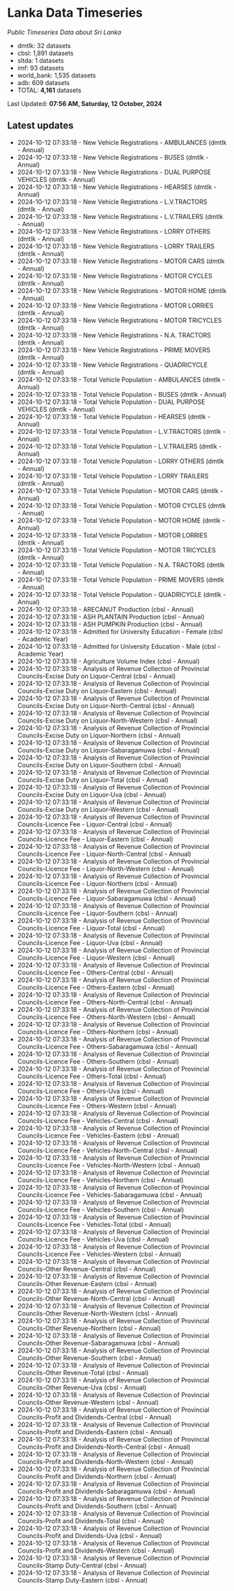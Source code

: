 # Lanka Data Timeseries
*Public Timeseries Data about Sri Lanka*

* dmtlk: 32 datasets
* cbsl: 1,891 datasets
* sltda: 1 datasets
* imf: 93 datasets
* world_bank: 1,535 datasets
* adb: 609 datasets
* TOTAL: **4,161** datasets

Last Updated: **07:56 AM, Saturday, 12 October, 2024**

## Latest updates

* 2024-10-12 07:33:18 - New Vehicle Registrations - AMBULANCES (dmtlk - Annual)
* 2024-10-12 07:33:18 - New Vehicle Registrations - BUSES (dmtlk - Annual)
* 2024-10-12 07:33:18 - New Vehicle Registrations - DUAL PURPOSE VEHICLES (dmtlk - Annual)
* 2024-10-12 07:33:18 - New Vehicle Registrations - HEARSES (dmtlk - Annual)
* 2024-10-12 07:33:18 - New Vehicle Registrations - L.V.TRACTORS (dmtlk - Annual)
* 2024-10-12 07:33:18 - New Vehicle Registrations - L.V.TRAILERS (dmtlk - Annual)
* 2024-10-12 07:33:18 - New Vehicle Registrations - LORRY OTHERS (dmtlk - Annual)
* 2024-10-12 07:33:18 - New Vehicle Registrations - LORRY TRAILERS (dmtlk - Annual)
* 2024-10-12 07:33:18 - New Vehicle Registrations - MOTOR CARS (dmtlk - Annual)
* 2024-10-12 07:33:18 - New Vehicle Registrations - MOTOR CYCLES (dmtlk - Annual)
* 2024-10-12 07:33:18 - New Vehicle Registrations - MOTOR HOME (dmtlk - Annual)
* 2024-10-12 07:33:18 - New Vehicle Registrations - MOTOR LORRIES (dmtlk - Annual)
* 2024-10-12 07:33:18 - New Vehicle Registrations - MOTOR TRICYCLES (dmtlk - Annual)
* 2024-10-12 07:33:18 - New Vehicle Registrations - N.A. TRACTORS (dmtlk - Annual)
* 2024-10-12 07:33:18 - New Vehicle Registrations - PRIME MOVERS (dmtlk - Annual)
* 2024-10-12 07:33:18 - New Vehicle Registrations - QUADRICYCLE (dmtlk - Annual)
* 2024-10-12 07:33:18 - Total Vehicle Population - AMBULANCES (dmtlk - Annual)
* 2024-10-12 07:33:18 - Total Vehicle Population - BUSES (dmtlk - Annual)
* 2024-10-12 07:33:18 - Total Vehicle Population - DUAL PURPOSE VEHICLES (dmtlk - Annual)
* 2024-10-12 07:33:18 - Total Vehicle Population - HEARSES (dmtlk - Annual)
* 2024-10-12 07:33:18 - Total Vehicle Population - L.V.TRACTORS (dmtlk - Annual)
* 2024-10-12 07:33:18 - Total Vehicle Population - L.V.TRAILERS (dmtlk - Annual)
* 2024-10-12 07:33:18 - Total Vehicle Population - LORRY OTHERS (dmtlk - Annual)
* 2024-10-12 07:33:18 - Total Vehicle Population - LORRY TRAILERS (dmtlk - Annual)
* 2024-10-12 07:33:18 - Total Vehicle Population - MOTOR CARS (dmtlk - Annual)
* 2024-10-12 07:33:18 - Total Vehicle Population - MOTOR CYCLES (dmtlk - Annual)
* 2024-10-12 07:33:18 - Total Vehicle Population - MOTOR HOME (dmtlk - Annual)
* 2024-10-12 07:33:18 - Total Vehicle Population - MOTOR LORRIES (dmtlk - Annual)
* 2024-10-12 07:33:18 - Total Vehicle Population - MOTOR TRICYCLES (dmtlk - Annual)
* 2024-10-12 07:33:18 - Total Vehicle Population - N.A. TRACTORS (dmtlk - Annual)
* 2024-10-12 07:33:18 - Total Vehicle Population - PRIME MOVERS (dmtlk - Annual)
* 2024-10-12 07:33:18 - Total Vehicle Population - QUADRICYCLE (dmtlk - Annual)
* 2024-10-12 07:33:18 - ARECANUT Production (cbsl - Annual)
* 2024-10-12 07:33:18 - ASH PLANTAIN Production (cbsl - Annual)
* 2024-10-12 07:33:18 - ASH PUMPKIN Production (cbsl - Annual)
* 2024-10-12 07:33:18 - Admitted for University Education - Female (cbsl - Academic Year)
* 2024-10-12 07:33:18 - Admitted for University Education - Male (cbsl - Academic Year)
* 2024-10-12 07:33:18 - Agriculture Volume Index (cbsl - Annual)
* 2024-10-12 07:33:18 - Analysis of Revenue Collection of Provincial Councils-Excise Duty on Liquor-Central (cbsl - Annual)
* 2024-10-12 07:33:18 - Analysis of Revenue Collection of Provincial Councils-Excise Duty on Liquor-Eastern (cbsl - Annual)
* 2024-10-12 07:33:18 - Analysis of Revenue Collection of Provincial Councils-Excise Duty on Liquor-North-Central (cbsl - Annual)
* 2024-10-12 07:33:18 - Analysis of Revenue Collection of Provincial Councils-Excise Duty on Liquor-North-Western (cbsl - Annual)
* 2024-10-12 07:33:18 - Analysis of Revenue Collection of Provincial Councils-Excise Duty on Liquor-Northern (cbsl - Annual)
* 2024-10-12 07:33:18 - Analysis of Revenue Collection of Provincial Councils-Excise Duty on Liquor-Sabaragamuwa (cbsl - Annual)
* 2024-10-12 07:33:18 - Analysis of Revenue Collection of Provincial Councils-Excise Duty on Liquor-Southern (cbsl - Annual)
* 2024-10-12 07:33:18 - Analysis of Revenue Collection of Provincial Councils-Excise Duty on Liquor-Total (cbsl - Annual)
* 2024-10-12 07:33:18 - Analysis of Revenue Collection of Provincial Councils-Excise Duty on Liquor-Uva (cbsl - Annual)
* 2024-10-12 07:33:18 - Analysis of Revenue Collection of Provincial Councils-Excise Duty on Liquor-Western (cbsl - Annual)
* 2024-10-12 07:33:18 - Analysis of Revenue Collection of Provincial Councils-Licence Fee - Liquor-Central (cbsl - Annual)
* 2024-10-12 07:33:18 - Analysis of Revenue Collection of Provincial Councils-Licence Fee - Liquor-Eastern (cbsl - Annual)
* 2024-10-12 07:33:18 - Analysis of Revenue Collection of Provincial Councils-Licence Fee - Liquor-North-Central (cbsl - Annual)
* 2024-10-12 07:33:18 - Analysis of Revenue Collection of Provincial Councils-Licence Fee - Liquor-North-Western (cbsl - Annual)
* 2024-10-12 07:33:18 - Analysis of Revenue Collection of Provincial Councils-Licence Fee - Liquor-Northern (cbsl - Annual)
* 2024-10-12 07:33:18 - Analysis of Revenue Collection of Provincial Councils-Licence Fee - Liquor-Sabaragamuwa (cbsl - Annual)
* 2024-10-12 07:33:18 - Analysis of Revenue Collection of Provincial Councils-Licence Fee - Liquor-Southern (cbsl - Annual)
* 2024-10-12 07:33:18 - Analysis of Revenue Collection of Provincial Councils-Licence Fee - Liquor-Total (cbsl - Annual)
* 2024-10-12 07:33:18 - Analysis of Revenue Collection of Provincial Councils-Licence Fee - Liquor-Uva (cbsl - Annual)
* 2024-10-12 07:33:18 - Analysis of Revenue Collection of Provincial Councils-Licence Fee - Liquor-Western (cbsl - Annual)
* 2024-10-12 07:33:18 - Analysis of Revenue Collection of Provincial Councils-Licence Fee - Others-Central (cbsl - Annual)
* 2024-10-12 07:33:18 - Analysis of Revenue Collection of Provincial Councils-Licence Fee - Others-Eastern (cbsl - Annual)
* 2024-10-12 07:33:18 - Analysis of Revenue Collection of Provincial Councils-Licence Fee - Others-North-Central (cbsl - Annual)
* 2024-10-12 07:33:18 - Analysis of Revenue Collection of Provincial Councils-Licence Fee - Others-North-Western (cbsl - Annual)
* 2024-10-12 07:33:18 - Analysis of Revenue Collection of Provincial Councils-Licence Fee - Others-Northern (cbsl - Annual)
* 2024-10-12 07:33:18 - Analysis of Revenue Collection of Provincial Councils-Licence Fee - Others-Sabaragamuwa (cbsl - Annual)
* 2024-10-12 07:33:18 - Analysis of Revenue Collection of Provincial Councils-Licence Fee - Others-Southern (cbsl - Annual)
* 2024-10-12 07:33:18 - Analysis of Revenue Collection of Provincial Councils-Licence Fee - Others-Total (cbsl - Annual)
* 2024-10-12 07:33:18 - Analysis of Revenue Collection of Provincial Councils-Licence Fee - Others-Uva (cbsl - Annual)
* 2024-10-12 07:33:18 - Analysis of Revenue Collection of Provincial Councils-Licence Fee - Others-Western (cbsl - Annual)
* 2024-10-12 07:33:18 - Analysis of Revenue Collection of Provincial Councils-Licence Fee - Vehicles-Central (cbsl - Annual)
* 2024-10-12 07:33:18 - Analysis of Revenue Collection of Provincial Councils-Licence Fee - Vehicles-Eastern (cbsl - Annual)
* 2024-10-12 07:33:18 - Analysis of Revenue Collection of Provincial Councils-Licence Fee - Vehicles-North-Central (cbsl - Annual)
* 2024-10-12 07:33:18 - Analysis of Revenue Collection of Provincial Councils-Licence Fee - Vehicles-North-Western (cbsl - Annual)
* 2024-10-12 07:33:18 - Analysis of Revenue Collection of Provincial Councils-Licence Fee - Vehicles-Northern (cbsl - Annual)
* 2024-10-12 07:33:18 - Analysis of Revenue Collection of Provincial Councils-Licence Fee - Vehicles-Sabaragamuwa (cbsl - Annual)
* 2024-10-12 07:33:18 - Analysis of Revenue Collection of Provincial Councils-Licence Fee - Vehicles-Southern (cbsl - Annual)
* 2024-10-12 07:33:18 - Analysis of Revenue Collection of Provincial Councils-Licence Fee - Vehicles-Total (cbsl - Annual)
* 2024-10-12 07:33:18 - Analysis of Revenue Collection of Provincial Councils-Licence Fee - Vehicles-Uva (cbsl - Annual)
* 2024-10-12 07:33:18 - Analysis of Revenue Collection of Provincial Councils-Licence Fee - Vehicles-Western (cbsl - Annual)
* 2024-10-12 07:33:18 - Analysis of Revenue Collection of Provincial Councils-Other Revenue-Central (cbsl - Annual)
* 2024-10-12 07:33:18 - Analysis of Revenue Collection of Provincial Councils-Other Revenue-Eastern (cbsl - Annual)
* 2024-10-12 07:33:18 - Analysis of Revenue Collection of Provincial Councils-Other Revenue-North-Central (cbsl - Annual)
* 2024-10-12 07:33:18 - Analysis of Revenue Collection of Provincial Councils-Other Revenue-North-Western (cbsl - Annual)
* 2024-10-12 07:33:18 - Analysis of Revenue Collection of Provincial Councils-Other Revenue-Northern (cbsl - Annual)
* 2024-10-12 07:33:18 - Analysis of Revenue Collection of Provincial Councils-Other Revenue-Sabaragamuwa (cbsl - Annual)
* 2024-10-12 07:33:18 - Analysis of Revenue Collection of Provincial Councils-Other Revenue-Southern (cbsl - Annual)
* 2024-10-12 07:33:18 - Analysis of Revenue Collection of Provincial Councils-Other Revenue-Total (cbsl - Annual)
* 2024-10-12 07:33:18 - Analysis of Revenue Collection of Provincial Councils-Other Revenue-Uva (cbsl - Annual)
* 2024-10-12 07:33:18 - Analysis of Revenue Collection of Provincial Councils-Other Revenue-Western (cbsl - Annual)
* 2024-10-12 07:33:18 - Analysis of Revenue Collection of Provincial Councils-Profit and Dividends-Central (cbsl - Annual)
* 2024-10-12 07:33:18 - Analysis of Revenue Collection of Provincial Councils-Profit and Dividends-Eastern (cbsl - Annual)
* 2024-10-12 07:33:18 - Analysis of Revenue Collection of Provincial Councils-Profit and Dividends-North-Central (cbsl - Annual)
* 2024-10-12 07:33:18 - Analysis of Revenue Collection of Provincial Councils-Profit and Dividends-North-Western (cbsl - Annual)
* 2024-10-12 07:33:18 - Analysis of Revenue Collection of Provincial Councils-Profit and Dividends-Northern (cbsl - Annual)
* 2024-10-12 07:33:18 - Analysis of Revenue Collection of Provincial Councils-Profit and Dividends-Sabaragamuwa (cbsl - Annual)
* 2024-10-12 07:33:18 - Analysis of Revenue Collection of Provincial Councils-Profit and Dividends-Southern (cbsl - Annual)
* 2024-10-12 07:33:18 - Analysis of Revenue Collection of Provincial Councils-Profit and Dividends-Total (cbsl - Annual)
* 2024-10-12 07:33:18 - Analysis of Revenue Collection of Provincial Councils-Profit and Dividends-Uva (cbsl - Annual)
* 2024-10-12 07:33:18 - Analysis of Revenue Collection of Provincial Councils-Profit and Dividends-Western (cbsl - Annual)
* 2024-10-12 07:33:18 - Analysis of Revenue Collection of Provincial Councils-Stamp Duty-Central (cbsl - Annual)
* 2024-10-12 07:33:18 - Analysis of Revenue Collection of Provincial Councils-Stamp Duty-Eastern (cbsl - Annual)